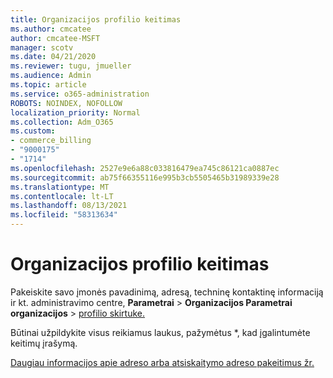 ```yaml
---
title: Organizacijos profilio keitimas
ms.author: cmcatee
author: cmcatee-MSFT
manager: scotv
ms.date: 04/21/2020
ms.reviewer: tugu, jmueller
ms.audience: Admin
ms.topic: article
ms.service: o365-administration
ROBOTS: NOINDEX, NOFOLLOW
localization_priority: Normal
ms.collection: Adm_O365
ms.custom:
- commerce_billing
- "9000175"
- "1714"
ms.openlocfilehash: 2527e9e6a88c033816479ea745c86121ca0887ec
ms.sourcegitcommit: ab75f66355116e995b3cb5505465b31989339e28
ms.translationtype: MT
ms.contentlocale: lt-LT
ms.lasthandoff: 08/13/2021
ms.locfileid: "58313634"
---
```

# <a name="change-organization-profile"></a>Organizacijos profilio keitimas

Pakeiskite savo įmonės pavadinimą, adresą, techninę kontaktinę informaciją ir kt. administravimo centre, **Parametrai**  >  **Organizacijos Parametrai organizacijos**  >  [profilio skirtuke.](https://admin.microsoft.com/AdminPortal/Home#/Settings/OrganizationProfile/:/Settings/L1/OrganizationInformation)

Būtinai užpildykite visus reikiamus laukus, pažymėtus *, kad įgalintumėte keitimų įrašymą.

[Daugiau informacijos apie adreso arba atsiskaitymo adreso pakeitimus žr.](https://docs.microsoft.com/microsoft-365/admin/manage/change-address-contact-and-more)
